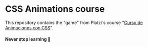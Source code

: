 # CSS Animations course
This repository contains the "game" from Platzi´s course "[Curso de Animaciones con CSS](https://platzi.com/cursos/animaciones-css/ "Curso de Animaciones con CSS")".

#### Never stop learning 💚
